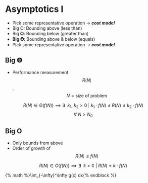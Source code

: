 # Asymptotics I
* Pick some representative operation → ***cost model***
* Big O: Bounding above (less than)
* Big 𝛀: Bounding below (greater than)
* **Big 𝚯:** Bounding above & below (equals)
* Pick some representative operation → _**cost model**_

## Big 𝚯
* Performance measurement $$R(N)$$, $$N = \text{size of problem}$$

$$
R(N) \in \Theta(f(N)) \implies \exists\ \ k_1,\ k_2 > 0 \ |\ k_1 \cdot f(N) \leq R(N) \leq k_2 \cdot f(N)
$$
$$
\forall\ N > N_0
$$

## Big O
* Only bounds from above
* Order of growth of $$R(N) \leq f(N)$$

$$
R(N) \in O(f(N)) \implies \exists\ \ k > 0 \ |\ R(N) \leq k \cdot f(N)
$$

{% math %}\int_{-\infty}^\infty g(x) dx{% endblock %}
<!--- ## Summary
| Category                                   | Informal Meaning                                                  | Family                              | Family Members                                                                                           |
|:------------------------------------------:|:-----------------------------------------------------------------:|:-----------------------------------:|:--------------------------------------------------------------------------------------------------------:|
| Big 𝚯 {% math %}\Theta(f(N)){% endblock %} | {% math %}R(N) \propto f(N){% endblock %}                         | {% math %}\Theta(N^2){% endblock %} | {% math %}\frac{N^2}{2}{% endblock %} {% math %}2N^2{% endblock %} {% math %}N^2 + 38N + N{% endblock %} |
| Big O {% math %}O(f(N)){% endblock %}      | {% math %}R(N) \leq f(N){% endblock %}                            | {% math %}O(N^2){% endblock %}      | {% math %}\frac{N^2}{2}{% endblock %} {% math %}2N^2{% endblock %} {% math %}\log(N){% endblock %}       |
| Big 𝛀 {% math %}\Omega(f(N)){% endblock %} | {% math %}R(N) \geq f(N){% endblock %}                            | {% math %}\Omega(N^2){% endblock %} | {% math %}\frac{N^2}{2}{% endblock %} {% math %}2N^2{% endblock %} {% math %}e^N{% endblock %}           |
| Tilde {% math %}\sim f(N){% endblock %}    | {% math %}\lim_{n \to \infty} \frac{R(N)}{f(N)} = 1{% endblock %} | {% math %}\sim 2N^2{% endblock %}   | {% math %}2N^2{% endblock %} {% math %}2N^2 + 5{% endblock %}                                            |
-->
